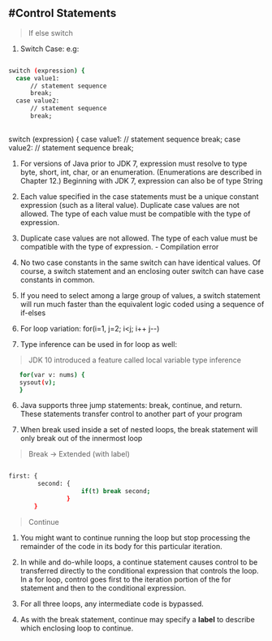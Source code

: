 #Control Statements 
---

> If else switch

1. Switch Case: e.g:

```bash

switch (expression) {
  case value1:
      // statement sequence
      break;
  case value2:
      // statement sequence
      break;
      
```
switch (expression) {
  case value1:
      // statement sequence
      break;
  case value2:
      // statement sequence
      break;
      
 1. For versions of Java prior to JDK 7, expression must resolve to type byte, short, int, char, or an enumeration. (Enumerations are described in Chapter 12.) Beginning with JDK 7, expression can also be of type String
 
 1. Each value specified in the case statements must be a unique constant expression (such as a literal value). Duplicate case values are not allowed. The type of each value must be compatible with the type of expression.
 

1. Duplicate case values are not allowed. The type of each value must be compatible with the type of expression. - Compilation error

1. No two case constants in the same switch can have identical values. Of course, a switch statement and an enclosing outer switch can have case constants in common.

1. If you need to select among a large group of values, a switch statement will run much faster than the equivalent logic coded using a sequence of if-elses

1. For loop variation: for(i=1, j=2; i<j; i++ j--)

1. Type inference can be used in for loop as well:

> JDK 10 introduced a feature called local variable type inference

 ``` bash
    for(var v: nums) {
    sysout(v);
    }
```

6. Java supports three jump statements: break, continue, and return. These statements transfer control to another part of your program

1. When break used inside a set of nested loops, the break statement will only break out of the innermost loop

> Break -> Extended (with label)

```bash

first: {
        second: {
                    if(t) break second;
                }
       }
```

> Continue

1. You might want to continue running the loop but stop processing the remainder of the code in its body for this particular iteration.

1. In while and do-while loops, a continue statement causes control to be transferred directly to the conditional expression that controls the loop. In a for loop, control goes first to the iteration portion of the for statement and then to the conditional expression.

1. For all three loops, any intermediate code is bypassed.

1. As with the break statement, continue may specify a **label** to describe which enclosing loop to continue. 